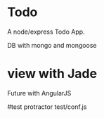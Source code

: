 # Todo

A node/express Todo App.

DB with mongo and mongoose

# view with Jade
Future with AngularJS

#test
protractor test/conf.js
